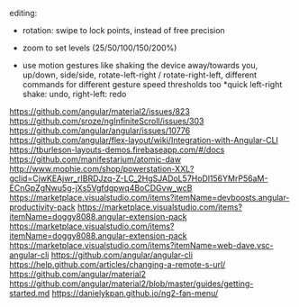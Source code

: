 editing:
* rotation: swipe to lock points, instead of free precision 
* zoom to set levels (25/50/100/150/200%)

* use motion gestures like shaking the device away/towards you, up/down, side/side, rotate-left-right / rotate-right-left, different commands for different gesture speed thresholds too *quick left-right shake: undo, right-left: redo

https://github.com/angular/material2/issues/823
https://github.com/sroze/ngInfiniteScroll/issues/303
https://github.com/angular/angular/issues/10776
https://github.com/angular/flex-layout/wiki/Integration-with-Angular-CLI
https://tburleson-layouts-demos.firebaseapp.com/#/docs
https://github.com/manifestarium/atomic-daw
http://www.mophie.com/shop/powerstation-XXL?gclid=CjwKEAjwr_rIBRDJzq-Z-LC_2HgSJADoL57HoDl156YMrP56aM-ECnGpZgNwu5g-jXs5Vgfdgpwq4BoCDGvw_wcB
https://marketplace.visualstudio.com/items?itemName=devboosts.angular-productivity-pack
https://marketplace.visualstudio.com/items?itemName=doggy8088.angular-extension-pack
https://marketplace.visualstudio.com/items?itemName=doggy8088.angular-extension-pack
https://marketplace.visualstudio.com/items?itemName=web-dave.vsc-angular-cli
https://github.com/angular/angular-cli
https://help.github.com/articles/changing-a-remote-s-url/
https://github.com/angular/material2
https://github.com/angular/material2/blob/master/guides/getting-started.md
https://danielykpan.github.io/ng2-fan-menu/
